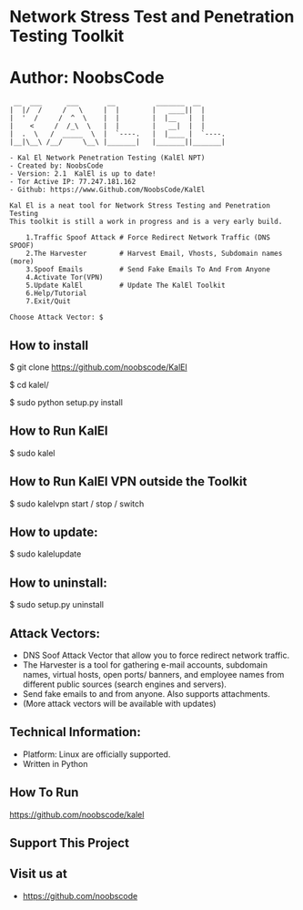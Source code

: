 # Network Stress Test and Penetration Testing Toolkit
# Author: NoobsCode
```
 __  ___      ___       __          _______  __
|  |/  /     /   \     |  |        |   ____||  |
|  '  /     /  ^  \    |  |        |  |__   |  |
|    <     /  /_\  \   |  |        |   __|  |  |
|  .  \   /  _____  \  |  `----.   |  |____ |  `----.
|__|\__\ /__/     \__\ |_______|   |_______||_______|

- Kal El Network Penetration Testing (KalEl NPT)
- Created by: NoobsCode   
- Version: 2.1  KalEl is up to date!
- Tor Active IP: 77.247.181.162
- Github: https://www.Github.com/NoobsCode/KalEl

Kal El is a neat tool for Network Stress Testing and Penetration Testing
This toolkit is still a work in progress and is a very early build.

    1.Traffic Spoof Attack # Force Redirect Network Traffic (DNS SPOOF)
    2.The Harvester        # Harvest Email, Vhosts, Subdomain names (more)
    3.Spoof Emails         # Send Fake Emails To And From Anyone
    4.Activate Tor(VPN)
    5.Update KalEl         # Update The KalEl Toolkit
    6.Help/Tutorial
    7.Exit/Quit

Choose Attack Vector: $
```
How to install
-------------------
$ git clone https://github.com/noobscode/KalEl

$ cd kalel/

$ sudo python setup.py install

How to Run KalEl
-------------------
$ sudo kalel

How to Run KalEl VPN outside the Toolkit
-------------------
$ sudo kalelvpn start / stop / switch

How to update:
-------------------
$ sudo kalelupdate

How to uninstall:
-------------------
$ sudo setup.py uninstall


Attack Vectors:
-------------------
* DNS Soof Attack Vector that allow you to force redirect network traffic.
* The Harvester is a tool for gathering e-mail accounts, subdomain names, virtual hosts, open ports/ banners, and employee names from different public sources (search engines and servers).
* Send fake emails to and from anyone. Also supports attachments.
* (More attack vectors will be available with updates)

Technical Information:
-------------------------------
* Platform: Linux are officially supported.
* Written in Python

How To Run
----------
https://github.com/noobscode/kalel

Support This Project
--------------------

  Visit us at
  -----------
* https://github.com/noobscode
